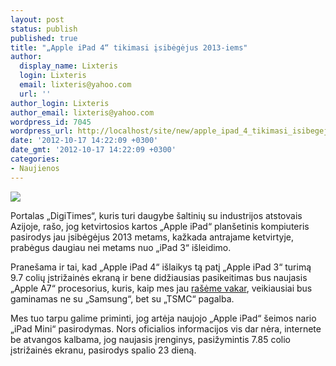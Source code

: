 ```yaml
---
layout: post
status: publish
published: true
title: "„Apple iPad 4“ tikimasi įsibėgėjus 2013-iems"
author:
  display_name: Lixteris
  login: Lixteris
  email: lixteris@yahoo.com
  url: ''
author_login: Lixteris
author_email: lixteris@yahoo.com
wordpress_id: 7045
wordpress_url: http://localhost/site/new/apple_ipad_4_tikimasi_isibegejus_2013iems/
date: '2012-10-17 14:22:09 +0300'
date_gmt: '2012-10-17 14:22:09 +0300'
categories:
- Naujienos
---
```

<p><div class="imgright"><img src="http://technews.lt/upload/ipadmini1.jpg"  /></div></p>
<p>
	Portalas &bdquo;DigiTimes&ldquo;, kuris turi daugybe &scaron;altinių su industrijos atstovais Azijoje, ra&scaron;o, jog ketvirtosios kartos &bdquo;Apple iPad&ldquo; plan&scaron;etinis kompiuteris pasirodys jau įsibėgėjus 2013 metams, kažkada antrajame ketvirtyje, prabėgus daugiau nei metams nuo &bdquo;iPad 3&ldquo; i&scaron;leidimo.</p>
<p>
	Prane&scaron;ama ir tai, kad &bdquo;Apple iPad 4&ldquo; i&scaron;laikys tą patį &bdquo;Apple iPad 3&ldquo; turimą 9.7 colių įstrižainės ekraną ir bene didžiausias pasikeitimas bus naujasis &bdquo;Apple A7&ldquo; procesorius, kuris, kaip mes jau <a class="ns" href="http://www.technews.lt/naujiena/n/a/apple_visiskai_atsisakys_samsung_paslaugu.html">ra&scaron;ėme vakar</a>, veikiausiai bus gaminamas ne su &bdquo;Samsung&ldquo;, bet su &bdquo;TSMC&ldquo; pagalba.</p>
<p>
	Mes tuo tarpu galime priminti, jog artėja naujojo &bdquo;Apple iPad&ldquo; &scaron;eimos nario &bdquo;iPad Mini&ldquo; pasirodymas. Nors oficialios informacijos vis dar nėra, internete be atvangos kalbama, jog naujasis įrenginys, pasižymintis 7.85 colio įstrižainės ekranu, pasirodys spalio 23 dieną.</p>
